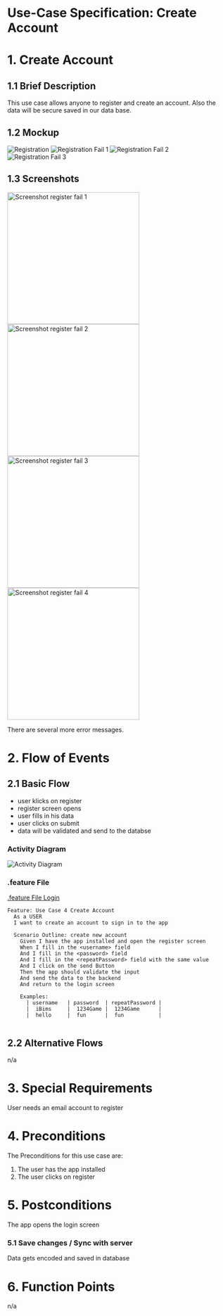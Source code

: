 # Use-Case Specification: Create Account

# 1. Create Account

## 1.1 Brief Description
This use case allows anyone to register and create an account. Also the data will be secure saved in our data base.

## 1.2 Mockup
![Registration](../mockups/Registration.png)
![Registration Fail 1](../mockups/Registration_Fail1.png)
![Registration Fail 2](../mockups/Registration_Fail2.png)
![Registration Fail 3](../mockups/Registration_Fail3.png)

## 1.3 Screenshots
<img src="./Screenshots/UC4_Create_Account_Screenshot.png" alt="Screenshot register fail 1" width="300"/> <img src="./Screenshots/UC4_Create_Account_Screenshot2.png" alt="Screenshot register fail 2" width="300"/> <img src="./Screenshots/UC4_Create_Account_Screenshot3.png" alt="Screenshot register fail 3" width="300"/> <img src="./Screenshots/UC4_Create_Account_Screenshot4.png" alt="Screenshot register fail 4" width="300"/>

There are several more error messages.

# 2. Flow of Events

## 2.1 Basic Flow
- user klicks on register
- register screen opens
- user fills in his data
- user clicks on submit
- data will be validated and send to the databse

### Activity Diagram
![Activity Diagram](../activity_diagrams/UCD4_Create_Account.png)

### .feature File
[.feature File Login](../../frontend/app/src/androidTest/assets/UC4_Create_Account.feature)
```Cucumber
Feature: Use Case 4 Create Account
  As a USER
  I want to create an account to sign in to the app

  Scenario Outline: create new account
    Given I have the app installed and open the register screen
    When I fill in the <username> field
    And I fill in the <password> field
    And I fill in the <repeatPassword> field with the same value
    And I click on the send Button
    Then the app should validate the input
    And send the data to the backend
    And return to the login screen

    Examples:
      | username   | password  | repeatPassword |
      |  iBims     |  1234Game |  1234Game      |
      |  hello     |  fun      |  fun           |  


```

## 2.2 Alternative Flows
n/a

# 3. Special Requirements
User needs an email account to register

# 4. Preconditions
The Preconditions for this use case are:
1. The user has the app installed
2. The user clicks on register

# 5. Postconditions
The app opens the login screen

### 5.1 Save changes / Sync with server
Data gets encoded and saved in database

# 6. Function Points
n/a
